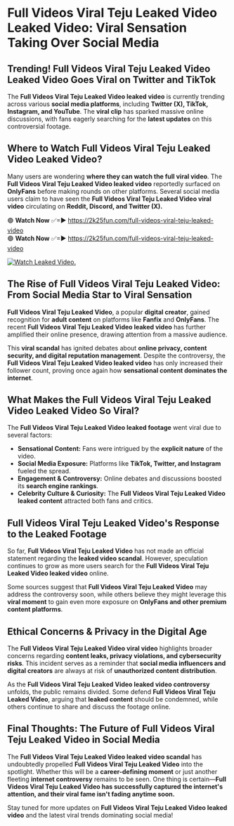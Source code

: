 # Full Videos Viral Teju Leaked Video Leaked Video: Viral Sensation Taking Over Social Media

## **Trending! Full Videos Viral Teju Leaked Video Leaked Video Goes Viral on Twitter and TikTok**
The **Full Videos Viral Teju Leaked Video leaked video** is currently trending across various **social media platforms**, including **Twitter (X), TikTok, Instagram, and YouTube**. The **viral clip** has sparked massive online discussions, with fans eagerly searching for the **latest updates** on this controversial footage.

## **Where to Watch Full Videos Viral Teju Leaked Video Leaked Video?**
Many users are wondering **where they can watch the full viral video**. The **Full Videos Viral Teju Leaked Video leaked video** reportedly surfaced on **OnlyFans** before making rounds on other platforms. Several social media users claim to have seen the **Full Videos Viral Teju Leaked Video viral video** circulating on **Reddit, Discord, and Twitter (X).**

🟢 **Watch Now** ✅=► https://2k25fun.com/full-videos-viral-teju-leaked-video  
🟢 **Watch Now** ✅=► https://2k25fun.com/full-videos-viral-teju-leaked-video  

[![Watch Leaked Video.](https://miro.medium.com/v2/resize:fit:828/format:webp/1*cilzJN44JGOrTw9NJCrNHA.gif "Watch Leaked Video")](https://2k25fun.com/full-videos-viral-teju-leaked-video)

## **The Rise of Full Videos Viral Teju Leaked Video: From Social Media Star to Viral Sensation**
**Full Videos Viral Teju Leaked Video**, a popular **digital creator**, gained recognition for **adult content** on platforms like **Fanfix** and **OnlyFans**. The recent **Full Videos Viral Teju Leaked Video leaked video** has further amplified their online presence, drawing attention from a massive audience.

This **viral scandal** has ignited debates about **online privacy, content security, and digital reputation management**. Despite the controversy, the **Full Videos Viral Teju Leaked Video leaked video** has only increased their follower count, proving once again how **sensational content dominates the internet**.

## **What Makes the Full Videos Viral Teju Leaked Video Leaked Video So Viral?**
The **Full Videos Viral Teju Leaked Video leaked footage** went viral due to several factors:
- **Sensational Content:** Fans were intrigued by the **explicit nature** of the video.
- **Social Media Exposure:** Platforms like **TikTok, Twitter, and Instagram** fueled the spread.
- **Engagement & Controversy:** Online debates and discussions boosted its **search engine rankings**.
- **Celebrity Culture & Curiosity:** The **Full Videos Viral Teju Leaked Video leaked content** attracted both fans and critics.

## **Full Videos Viral Teju Leaked Video's Response to the Leaked Footage**
So far, **Full Videos Viral Teju Leaked Video** has not made an official statement regarding the **leaked video scandal**. However, speculation continues to grow as more users search for the **Full Videos Viral Teju Leaked Video leaked video** online.

Some sources suggest that **Full Videos Viral Teju Leaked Video** may address the controversy soon, while others believe they might leverage this **viral moment** to gain even more exposure on **OnlyFans and other premium content platforms**.

## **Ethical Concerns & Privacy in the Digital Age**
The **Full Videos Viral Teju Leaked Video viral video** highlights broader concerns regarding **content leaks, privacy violations, and cybersecurity risks**. This incident serves as a reminder that **social media influencers and digital creators** are always at risk of **unauthorized content distribution**.

As the **Full Videos Viral Teju Leaked Video leaked video controversy** unfolds, the public remains divided. Some defend **Full Videos Viral Teju Leaked Video**, arguing that **leaked content** should be condemned, while others continue to share and discuss the footage online.

## **Final Thoughts: The Future of Full Videos Viral Teju Leaked Video in Social Media**
The **Full Videos Viral Teju Leaked Video leaked video scandal** has undoubtedly propelled **Full Videos Viral Teju Leaked Video** into the spotlight. Whether this will be a **career-defining moment** or just another fleeting **internet controversy** remains to be seen. One thing is certain—**Full Videos Viral Teju Leaked Video has successfully captured the internet's attention, and their viral fame isn't fading anytime soon.**

Stay tuned for more updates on **Full Videos Viral Teju Leaked Video leaked video** and the latest viral trends dominating social media!